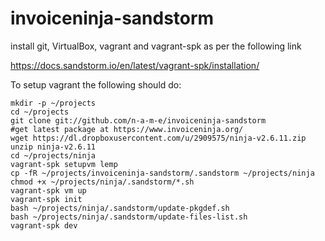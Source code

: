 # invoiceninja-sandstorm

install git, VirtualBox, vagrant and vagrant-spk as per the following link

https://docs.sandstorm.io/en/latest/vagrant-spk/installation/

To setup vagrant the following should do:

    mkdir -p ~/projects
    cd ~/projects
    git clone git://github.com/n-a-m-e/invoiceninja-sandstorm
    #get latest package at https://www.invoiceninja.org/
    wget https://dl.dropboxusercontent.com/u/2909575/ninja-v2.6.11.zip
    unzip ninja-v2.6.11
    cd ~/projects/ninja
    vagrant-spk setupvm lemp
    cp -fR ~/projects/invoiceninja-sandstorm/.sandstorm ~/projects/ninja
    chmod +x ~/projects/ninja/.sandstorm/*.sh
    vagrant-spk vm up
    vagrant-spk init
    bash ~/projects/ninja/.sandstorm/update-pkgdef.sh
    bash ~/projects/ninja/.sandstorm/update-files-list.sh
    vagrant-spk dev
